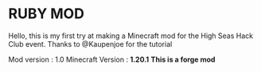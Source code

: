 # RUBY MOD

Hello, this is my first try at making a Minecraft mod for the High Seas Hack Club event. Thanks to @Kaupenjoe for the tutorial

Mod version : 1.0
Minecraft Version : **1.20.1**
**This is a forge mod**
